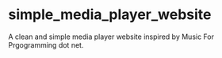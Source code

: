 # simple_media_player_website
A clean and simple media player website inspired by Music For Prgogramming dot net. 
